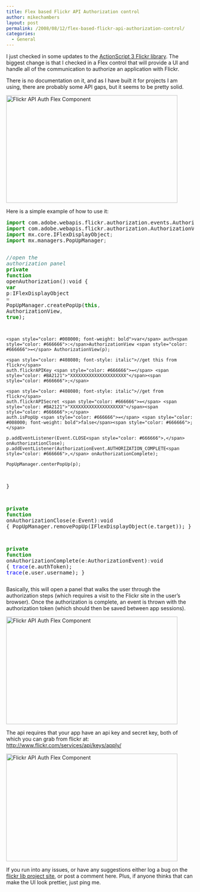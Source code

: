```yaml
---
title: Flex based Flickr API Authorization control
author: mikechambers
layout: post
permalink: /2008/08/12/flex-based-flickr-api-authorization-control/
categories:
  - General
---
```



I just checked in some updates to the [ActionScript 3 Flickr library][1]. The biggest change is that I checked in a Flex control that will provide a UI and handle all of the communication to authorize an application with Flickr.

There is no documentation on it, and as I have built it for projects I am using, there are probably some API gaps, but it seems to be pretty solid.

[<img src="http://farm4.static.flickr.com/3150/2759026262_d26bd78437.jpg" width="460" height="289" alt="Flickr API Auth Flex Component" />][2]

Here is a simple example of how to use it:  
<!--more-->

<div class="highlight">
  <pre><span style="color: #008000; font-weight: bold">import</span> com.adobe.webapis.flickr.authorization.events.AuthorizationEvent<span style="color: #666666">;</span>
<span style="color: #008000; font-weight: bold">import</span> com.adobe.webapis.flickr.authorization.AuthorizationView<span style="color: #666666">;</span>
<span style="color: #008000; font-weight: bold">import</span> mx.core.IFlexDisplayObject<span style="color: #666666">;</span>
<span style="color: #008000; font-weight: bold">import</span> mx.managers.PopUpManager<span style="color: #666666">;</span>

<span style="color: #408080; font-style: italic">//open the authorization panel</span>
<span style="color: #008000; font-weight: bold">private</span> <span style="color: #008000; font-weight: bold">function</span> openAuthorization()<span style="color: #666666">:</span>void
{
	<span style="color: #008000; font-weight: bold">var</span> p<span style="color: #666666">:</span>IFlexDisplayObject <span style="color: #666666">=</span> PopUpManager.createPopUp(<span style="color: #008000; font-weight: bold">this</span><span style="color: #666666">,</span> AuthorizationView<span style="color: #666666">,</span> <span style="color: #008000; font-weight: bold">true</span>);
	
	<span style="color: #008000; font-weight: bold">var</span> auth<span style="color: #666666">:</span>AuthorizationView <span style="color: #666666">=</span> AuthorizationView(p);
	
	<span style="color: #408080; font-style: italic">//get this from flickr</span>
	auth.flickrAPIKey <span style="color: #666666">=</span> <span style="color: #BA2121">"XXXXXXXXXXXXXXXXXXXXX"</span><span style="color: #666666">;</span>
	
	<span style="color: #408080; font-style: italic">//get from flickr</span>
	auth.flickrAPISecret <span style="color: #666666">=</span> <span style="color: #BA2121">"XXXXXXXXXXXXXXXXXXXX"</span><span style="color: #666666">;</span>
	auth.isPopUp <span style="color: #666666">=</span> <span style="color: #008000; font-weight: bold">false</span><span style="color: #666666">;</span>
	
	p.addEventListener(Event.CLOSE<span style="color: #666666">,</span> onAuthorizationClose);
	p.addEventListener(AuthorizationEvent.AUTHORIZATION_COMPLETE<span style="color: #666666">,</span> onAuthorizationComplete);

	PopUpManager.centerPopUp(p);	
}

<span style="color: #008000; font-weight: bold">private</span> <span style="color: #008000; font-weight: bold">function</span> onAuthorizationClose(e<span style="color: #666666">:</span>Event)<span style="color: #666666">:</span>void
{
	PopUpManager.removePopUp(IFlexDisplayObject(e.target));
}

<span style="color: #008000; font-weight: bold">private</span> <span style="color: #008000; font-weight: bold">function</span> onAuthorizationComplete(e<span style="color: #666666">:</span>AuthorizationEvent)<span style="color: #666666">:</span>void
{
	<span style="color: #0000FF">trace</span>(e.authToken);
	<span style="color: #0000FF">trace</span>(e.user.username);
}
</pre>
</div>

Basically, this will open a panel that walks the user through the authorization steps (which requires a visit to the Flickr site in the user&#8217;s browser). Once the authorization is complete, an event is thrown with the authorization token (which should then be saved between app sessions).

[<img src="http://farm4.static.flickr.com/3287/2759026402_4e30f87285.jpg" width="460" height="289" alt="Flickr API Auth Flex Component" />][3]

The api requires that your app have an api key and secret key, both of which you can grab from flickr at:  
<http://www.flickr.com/services/api/keys/apply/>

[<img src="http://farm4.static.flickr.com/3021/2759026440_a25956e583.jpg" width="460" height="289" alt="Flickr API Auth Flex Component" />][4]

If you run into any issues, or have any suggestions either log a bug on the [flickr lib project site][5], or post a comment here. Plus, if anyone thinks that can make the UI look prettier, just ping me.

 [1]: http://code.google.com/p/as3flickrlib/
 [2]: http://www.flickr.com/photos/mikechambers/2759026262/ "Flickr API Auth Flex Component by mike.chambers, on Flickr"
 [3]: http://www.flickr.com/photos/mikechambers/2759026402/ "Flickr API Auth Flex Component by mike.chambers, on Flickr"
 [4]: http://www.flickr.com/photos/mikechambers/2759026440/ "Flickr API Auth Flex Component by mike.chambers, on Flickr"
 [5]: http://code.google.com/p/as3flickrlib/issues/list